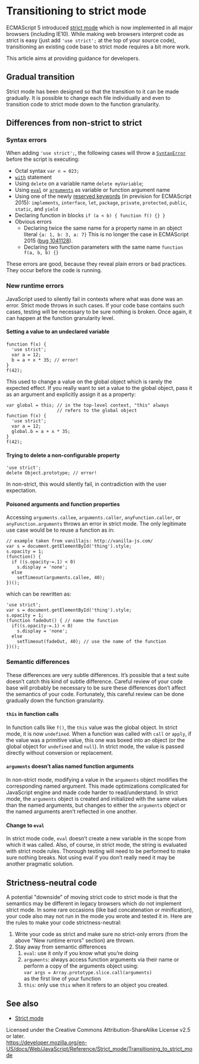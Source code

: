 Transitioning to strict mode
============================

ECMAScript 5 introduced [strict mode](../strict_mode) which is now implemented in all major browsers (including IE10). While making web browsers interpret code as strict is easy (just add `'use strict';` at the top of your source code), transitioning an existing code base to strict mode requires a bit more work.

This article aims at providing guidance for developers.

Gradual transition
------------------

Strict mode has been designed so that the transition to it can be made gradually. It is possible to change each file individually and even to transition code to strict mode down to the function granularity.

Differences from non-strict to strict
-------------------------------------

### Syntax errors

When adding `'use strict';`, the following cases will throw a [`SyntaxError`](../global_objects/syntaxerror) before the script is executing:

-   Octal syntax `var n = 023;`
-   [`with`](../statements/with) statement
-   Using `delete` on a variable name `delete myVariable`;
-   Using [`eval`](../global_objects/eval) or [`arguments`](../functions/arguments) as variable or function argument name
-   Using one of the newly [reserved keywords](../lexical_grammar#keywords) (in prevision for ECMAScript 2015): `implements`, `interface`, `let`, `package`, `private`, `protected`, `public`, `static`, and `yield`
-   Declaring function in blocks `if (a < b) { function f() {} }`
-   Obvious errors
    -   Declaring twice the same name for a property name in an object literal `{a: 1, b: 3, a: 7}` This is no longer the case in ECMAScript 2015 ([bug 1041128](https://bugzilla.mozilla.org/show_bug.cgi?id=1041128)).
    -   Declaring two function parameters with the same name `function f(a, b, b) {}`

These errors are good, because they reveal plain errors or bad practices. They occur before the code is running.

### New runtime errors

JavaScript used to silently fail in contexts where what was done was an error. Strict mode throws in such cases. If your code base contains such cases, testing will be necessary to be sure nothing is broken. Once again, it can happen at the function granularity level.

#### Setting a value to an undeclared variable

    function f(x) {
      'use strict';
      var a = 12;
      b = a + x * 35; // error!
    }
    f(42);

This used to change a value on the global object which is rarely the expected effect. If you really want to set a value to the global object, pass it as an argument and explicitly assign it as a property:

    var global = this; // in the top-level context, "this" always
                       // refers to the global object
    function f(x) {
      'use strict';
      var a = 12;
      global.b = a + x * 35;
    }
    f(42);

#### Trying to delete a non-configurable property

    'use strict';
    delete Object.prototype; // error!

In non-strict, this would silently fail, in contradiction with the user expectation.

#### Poisoned arguments and function properties

Accessing `arguments.callee`, `arguments.caller`, `anyFunction.caller`, or `anyFunction.arguments` throws an error in strict mode. The only legitimate use case would be to reuse a function as in:

    // example taken from vanillajs: http://vanilla-js.com/
    var s = document.getElementById('thing').style;
    s.opacity = 1;
    (function() {
      if ((s.opacity-=.1) < 0)
        s.display = 'none';
      else
        setTimeout(arguments.callee, 40);
    })();

which can be rewritten as:

    'use strict';
    var s = document.getElementById('thing').style;
    s.opacity = 1;
    (function fadeOut() { // name the function
      if((s.opacity-=.1) < 0)
        s.display = 'none';
      else
        setTimeout(fadeOut, 40); // use the name of the function
    })();

### Semantic differences

These differences are very subtle differences. It’s possible that a test suite doesn’t catch this kind of subtle difference. Careful review of your code base will probably be necessary to be sure these differences don’t affect the semantics of your code. Fortunately, this careful review can be done gradually down the function granularity.

#### `this` in function calls

In function calls like `f()`, the `this` value was the global object. In strict mode, it is now `undefined`. When a function was called with `call` or `apply`, if the value was a primitive value, this one was boxed into an object (or the global object for `undefined` and `null`). In strict mode, the value is passed directly without conversion or replacement.

#### `arguments` doesn’t alias named function arguments

In non-strict mode, modifying a value in the `arguments` object modifies the corresponding named argument. This made optimizations complicated for JavaScript engine and made code harder to read/understand. In strict mode, the `arguments` object is created and initialized with the same values than the named arguments, but changes to either the `arguments` object or the named arguments aren’t reflected in one another.

#### Change to `eval`

In strict mode code, `eval` doesn’t create a new variable in the scope from which it was called. Also, of course, in strict mode, the string is evaluated with strict mode rules. Thorough testing will need to be performed to make sure nothing breaks. Not using eval if you don’t really need it may be another pragmatic solution.

Strictness-neutral code
-----------------------

A potential "downside” of moving strict code to strict mode is that the semantics may be different in legacy browsers which do not implement strict mode. In some rare occasions (like bad concatenation or minification), your code also may not run in the mode you wrote and tested it in. Here are the rules to make your code strictness-neutral:

1.  Write your code as strict and make sure no strict-only errors (from the above "New runtime errors” section) are thrown.
2.  Stay away from semantic differences
    1.  `eval`: use it only if you know what you’re doing
    2.  `arguments`: always access function arguments via their name or perform a copy of the arguments object using:  
        `var args = Array.prototype.slice.call(arguments)`  
        as the first line of your function
    3.  `this`: only use `this` when it refers to an object you created.

See also
--------

-   [Strict mode](../strict_mode)

Licensed under the Creative Commons Attribution-ShareAlike License v2.5 or later.  
<a href="https://developer.mozilla.org/en-US/docs/Web/JavaScript/Reference/Strict_mode/Transitioning_to_strict_mode" class="_attribution-link">https://developer.mozilla.org/en-US/docs/Web/JavaScript/Reference/Strict_mode/Transitioning_to_strict_mode</a>
